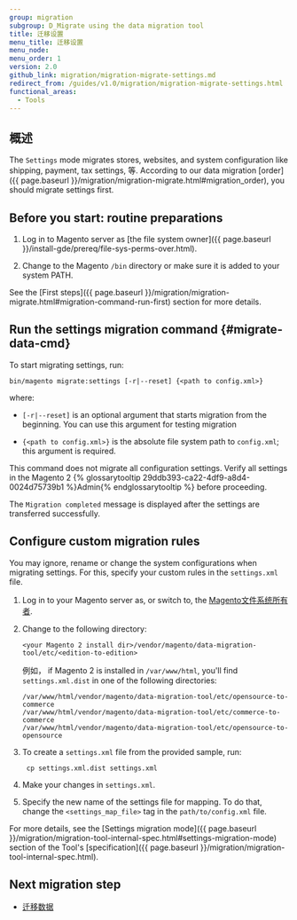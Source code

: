 ```yaml
---
group: migration
subgroup: D_Migrate using the data migration tool
title: 迁移设置
menu_title: 迁移设置
menu_node:
menu_order: 1
version: 2.0
github_link: migration/migration-migrate-settings.md
redirect_from: /guides/v1.0/migration/migration-migrate-settings.html
functional_areas:
  - Tools
---
```


## 概述

The `Settings` mode migrates stores, websites, and system configuration like shipping, payment, tax settings, 等.
According to our data migration [order]({{ page.baseurl }}/migration/migration-migrate.html#migration_order), you should migrate settings first.

## Before you start: routine preparations

1. Log in to Magento server as [the file system owner]({{ page.baseurl }}/install-gde/prereq/file-sys-perms-over.html).

2. Change to the Magento `/bin` directory or make sure it is added to your system PATH.

See the [First steps]({{ page.baseurl }}/migration/migration-migrate.html#migration-command-run-first) section for more details.

## Run the settings migration command {#migrate-data-cmd}

To start migrating settings, run:

	bin/magento migrate:settings [-r|--reset] {<path to config.xml>}

where:

* `[-r|--reset]` is an optional argument that starts migration from the beginning. You can use this argument for testing migration

* `{<path to config.xml>}` is the absolute file system path to `config.xml`; this argument is required.

<div class="bs-callout bs-callout-info" id="info">
<span class="glyphicon-class">
  <p>This command does not migrate all configuration settings. Verify all settings in the Magento 2 {% glossarytooltip 29ddb393-ca22-4df9-a8d4-0024d75739b1 %}Admin{% endglossarytooltip %} before proceeding.</p></span>
</div>

The `Migration completed` message is displayed after the settings are transferred successfully.

## Configure custom migration rules

You may ignore, rename or change the system configurations when migrating settings. For this, specify your custom rules in the `settings.xml` file.

1.	Log in to your Magento server as, or switch to, the <a href="{{ page.baseurl }}/install-gde/prereq/apache-user.html">Magento文件系统所有者</a>.

2.	Change to the following directory:

		<your Magento 2 install dir>/vendor/magento/data-migration-tool/etc/<edition-to-edition>

	例如， if Magento 2 is installed in `/var/www/html`, you'll find `settings.xml.dist` in one of the following directories:

		/var/www/html/vendor/magento/data-migration-tool/etc/opensource-to-commerce
		/var/www/html/vendor/magento/data-migration-tool/etc/commerce-to-commerce
		/var/www/html/vendor/magento/data-migration-tool/etc/opensource-to-opensource

3. To create a `settings.xml` file from the provided sample, run:

		cp settings.xml.dist settings.xml

4. Make your changes in `settings.xml`.

5. Specify the new name of the settings file for mapping. To do that, change the `<settings_map_file>` tag in the `path/to/config.xml` file.

For more details, see the [Settings migration mode]({{ page.baseurl }}/migration/migration-tool-internal-spec.html#settings-migration-mode) section of the Tool's [specification]({{ page.baseurl }}/migration/migration-tool-internal-spec.html).

## Next migration step

* <a href="{{ page.baseurl }}/migration/migration-migrate-data.html">迁移数据</a>
